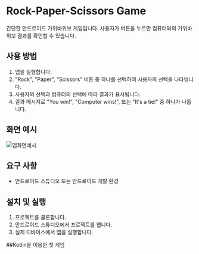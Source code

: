 # Rock-Paper-Scissors Game

간단한 안드로이드 가위바위보 게임입니다. 사용자가 버튼을 누르면 컴퓨터와의 가위바위보 결과를 확인할 수 있습니다.

## 사용 방법

1. 앱을 실행합니다.
2. "Rock", "Paper", "Scissors" 버튼 중 하나를 선택하여 사용자의 선택을 나타냅니다.
3. 사용자의 선택과 컴퓨터의 선택에 따라 결과가 표시됩니다.
4. 결과 메시지로 "You win!", "Computer wins!", 또는 "It's a tie!" 중 하나가 나옵니다.

## 화면 예시
![앱화면예시](https://github.com/dlsdud1408/AOS_Game/assets/137176814/ae18da81-ee54-429a-b92f-36fc66d67f45)


## 요구 사항

- 안드로이드 스튜디오 또는 안드로이드 개발 환경

## 설치 및 실행

1. 프로젝트를 클론합니다.
2. 안드로이드 스튜디오에서 프로젝트를 엽니다.
3. 실제 디바이스에서 앱을 실행합니다.

##Kotlin을 이용한 첫 게임
